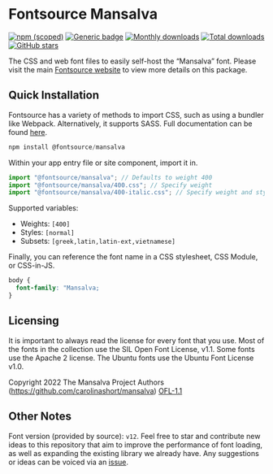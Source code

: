 # Fontsource Mansalva

[![npm (scoped)](https://img.shields.io/npm/v/@fontsource/mansalva?color=brightgreen)](https://www.npmjs.com/package/@fontsource/mansalva) [![Generic badge](https://img.shields.io/badge/fontsource-passing-brightgreen)](https://github.com/fontsource/fontsource) [![Monthly downloads](https://badgen.net/npm/dm/@fontsource/mansalva)](https://github.com/fontsource/fontsource) [![Total downloads](https://badgen.net/npm/dt/@fontsource/mansalva)](https://github.com/fontsource/fontsource) [![GitHub stars](https://img.shields.io/github/stars/fontsource/fontsource.svg?style=social&label=Star)](https://github.com/fontsource/fontsource/stargazers)

The CSS and web font files to easily self-host the “Mansalva” font. Please visit the main [Fontsource website](https://fontsource.org/fonts/mansalva) to view more details on this package.

## Quick Installation

Fontsource has a variety of methods to import CSS, such as using a bundler like Webpack. Alternatively, it supports SASS. Full documentation can be found [here](https://beta.fontsource.org/docs/getting-started/introduction).

```javascript
npm install @fontsource/mansalva
```

Within your app entry file or site component, import it in.

```javascript
import "@fontsource/mansalva"; // Defaults to weight 400
import "@fontsource/mansalva/400.css"; // Specify weight
import "@fontsource/mansalva/400-italic.css"; // Specify weight and style

```

Supported variables:
- Weights: `[400]`
- Styles: `[normal]`
- Subsets: `[greek,latin,latin-ext,vietnamese]`

Finally, you can reference the font name in a CSS stylesheet, CSS Module, or CSS-in-JS.

```css
body {
  font-family: "Mansalva;
}
```

## Licensing
It is important to always read the license for every font that you use.
Most of the fonts in the collection use the SIL Open Font License, v1.1. Some fonts use the Apache 2 license. The Ubuntu fonts use the Ubuntu Font License v1.0.

Copyright 2022 The Mansalva Project Authors (https://github.com/carolinashort/mansalva)
[OFL-1.1](http://scripts.sil.org/OFL)

## Other Notes
Font version (provided by source): `v12`.
Feel free to star and contribute new ideas to this repository that aim to improve the performance of font loading, as well as expanding the existing library we already have. Any suggestions or ideas can be voiced via an [issue](https://github.com/fontsource/fontsource/issues).